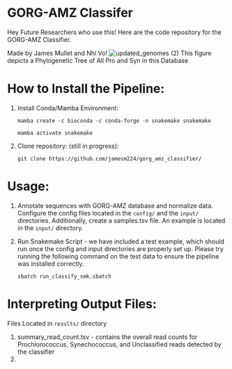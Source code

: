 # GORG-AMZ Classifer

Hey Future Researchers who use this! Here are the code repository for the GORG-AMZ Classifier.

Made by James Mullet and Nhi Vo!
![updated_genomes (2)](https://github.com/jamesm224/gorg_db_update/assets/86495895/181bba39-b338-4553-97c3-8a7f553ec7fa)
This figure depicts a Phylogenetic Tree of All Pro and Syn in this Database

# How to Install the Pipeline:

1. Install Conda/Mamba Environment:

       mamba create -c bioconda -c conda-forge -n snakemake snakemake
   
       mamba activate snakemake

2. Clone repository: (still in progress):

       git clone https://github.com/jamesm224/gorg_amz_classifier/

# Usage:

1. Annotate sequences with GORG-AMZ database and normalize data. Configure the config files located in the ```config/``` and the ```input/``` directories. Additionally, create a samples.tsv file. An example is located in the ```input/``` directory.

2. Run Snakemake Script - we have included a test example, which should run once the config and input directories are properly set up. Please try running the following command on the test data to ensure the pipeline was installed correctly.
   
   ```sbatch run_classify_smk.sbatch```

# Interpreting Output Files:

Files Located in ```results/``` directory

1. summary_read_count.tsv - contains the overall read counts for Prochlorococcus, Synechococcus, and Unclassified reads detected by the classifier
2. 

     

